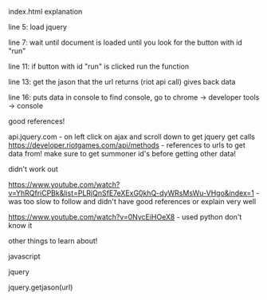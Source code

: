 index.html explanation

line 5: load jquery

line 7: wait until document is loaded until you look for the button with id "run"

line 11: if button with id "run" is clicked run the function

line 13: get the jason that the url returns (riot api call) gives back data

line 16: puts data in console to find console, go to chrome -> developer tools -> console

good references!

api.jquery.com - on left click on ajax and scroll down to get jquery get calls
https://developer.riotgames.com/api/methods - references to urls to get data from! make sure to get summoner id's before getting other data!

didn't work out

https://www.youtube.com/watch?v=YhRQfriCPBk&list=PLRjQnSfE7eXExG0khQ-dyWRsMsWu-VHgo&index=1 - was too slow to follow and didn't have good references or explain very well

https://www.youtube.com/watch?v=0NycEiHOeX8 - used python don't know it

other things to learn about!

javascript

jquery

jquery.getjason(url)
